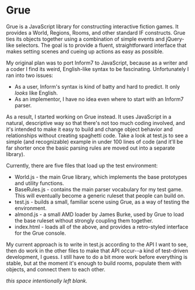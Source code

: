 Grue
====

Grue is a JavaScript library for constructing interactive fiction games. It provides a
World, Regions, Rooms, and other standard IF constructs. Grue ties its objects together
using a combination of simple events and jQuery-like selectors. The goal is to provide a
fluent, straightforward interface that makes setting scenes and cueing up actions as easy as
possible.

My original plan was to port Inform7 to JavaScript, because as a writer and a coder I find its weird, English-like syntax to be fascinating. Unfortunately I ran into two issues:

* As a user, Inform's syntax is kind of batty and hard to predict. It only _looks_ like English.
* As an implementor, I have no idea even where to start with an Inform7 parser.

As a result, I started working on Grue instead. It uses JavaScript in a natural, descriptive way so that there's not too much coding involved, and it's intended to make it easy to build and change object behavior and relationships without creating spaghetti code. Take a look at test.js to see a simple (and recognizable) example in under 100 lines of code (and it'll be far shorter once the basic parsing rules are moved out into a separate library).

Currently, there are five files that load up the test environment:

* World.js - the main Grue library, which implements the base prototypes and utility functions.
* BaseRules.js - contains the main parser vocabulary for my test game. This will eventually become a generic ruleset that people can build on.
* test.js - builds a small, familiar scene using Grue, as a way of testing the environment.
* almond.js - a small AMD loader by James Burke, used by Grue to load the base ruleset without strongly coupling them together.
* index.html - loads all of the above, and provides a retro-styled interface for the Grue console.

My current approach is to write in test.js according to the API I want to see, then do work in the other files to make that API occur--a kind of test-driven development, I guess. I still have to do a bit more work before everything is stable, but at the moment it's enough to build rooms, populate them with objects, and connect them to each other.

_this space intentionally left blank._